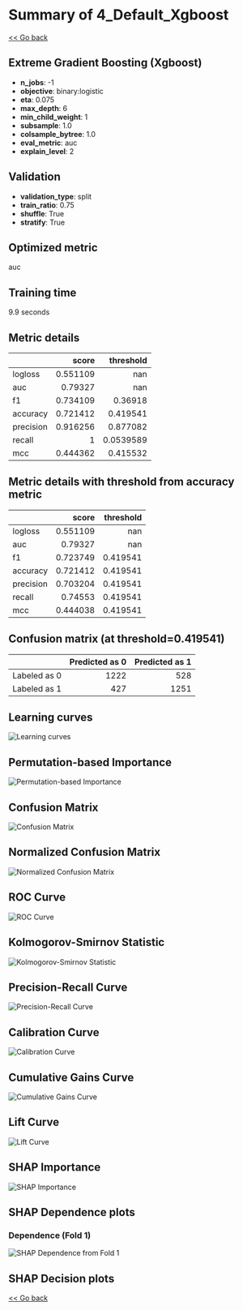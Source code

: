 # Summary of 4_Default_Xgboost

[<< Go back](../README.md)

## Extreme Gradient Boosting (Xgboost)

- **n_jobs**: -1
- **objective**: binary:logistic
- **eta**: 0.075
- **max_depth**: 6
- **min_child_weight**: 1
- **subsample**: 1.0
- **colsample_bytree**: 1.0
- **eval_metric**: auc
- **explain_level**: 2

## Validation

- **validation_type**: split
- **train_ratio**: 0.75
- **shuffle**: True
- **stratify**: True

## Optimized metric

auc

## Training time

9.9 seconds

## Metric details

|           |    score |   threshold |
|:----------|---------:|------------:|
| logloss   | 0.551109 | nan         |
| auc       | 0.79327  | nan         |
| f1        | 0.734109 |   0.36918   |
| accuracy  | 0.721412 |   0.419541  |
| precision | 0.916256 |   0.877082  |
| recall    | 1        |   0.0539589 |
| mcc       | 0.444362 |   0.415532  |

## Metric details with threshold from accuracy metric

|           |    score |   threshold |
|:----------|---------:|------------:|
| logloss   | 0.551109 |  nan        |
| auc       | 0.79327  |  nan        |
| f1        | 0.723749 |    0.419541 |
| accuracy  | 0.721412 |    0.419541 |
| precision | 0.703204 |    0.419541 |
| recall    | 0.74553  |    0.419541 |
| mcc       | 0.444038 |    0.419541 |

## Confusion matrix (at threshold=0.419541)

|              |   Predicted as 0 |   Predicted as 1 |
|:-------------|-----------------:|-----------------:|
| Labeled as 0 |             1222 |              528 |
| Labeled as 1 |              427 |             1251 |

## Learning curves

![Learning curves](learning_curves.png)

## Permutation-based Importance

![Permutation-based Importance](permutation_importance.png)

## Confusion Matrix

![Confusion Matrix](confusion_matrix.png)

## Normalized Confusion Matrix

![Normalized Confusion Matrix](confusion_matrix_normalized.png)

## ROC Curve

![ROC Curve](roc_curve.png)

## Kolmogorov-Smirnov Statistic

![Kolmogorov-Smirnov Statistic](ks_statistic.png)

## Precision-Recall Curve

![Precision-Recall Curve](precision_recall_curve.png)

## Calibration Curve

![Calibration Curve](calibration_curve_curve.png)

## Cumulative Gains Curve

![Cumulative Gains Curve](cumulative_gains_curve.png)

## Lift Curve

![Lift Curve](lift_curve.png)

## SHAP Importance

![SHAP Importance](shap_importance.png)

## SHAP Dependence plots

### Dependence (Fold 1)

![SHAP Dependence from Fold 1](learner_fold_0_shap_dependence.png)

## SHAP Decision plots

[<< Go back](../README.md)
